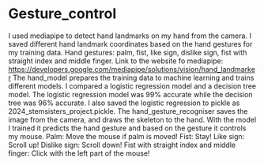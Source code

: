# Gesture_control
I used mediapipe to detect hand landmarks on my hand from the camera. I saved different hand landmark coordinates based on the hand gestures for my training data. Hand gestures: palm, fist, like sign, dislike sign, fist with straight index and middle finger.
Link to the website fo mediapipe: https://developers.google.com/mediapipe/solutions/vision/hand_landmarker
The hand_model prepares the training data to machine learning and trains different models. I compared a logistic regression model and a decision tree model. The logistic regression model was 99% accurate while the decision tree was 96% accurate. I also saved the logistic regression to pickle as 2024_stemsisters_project.pickle.
The hand_gesture_recogniser saves the image from the camera, and draws the skeleton to the hand. With the model I trained it predicts the hand gesture and based on the gesture it controls my mouse.
Palm: Move the mouse if palm is moved!
Fist: Stay!
Like sign: Scroll up!
Dislike sign: Scroll down!
Fist with straight index and middle finger: Click with the left part of the mouse!
